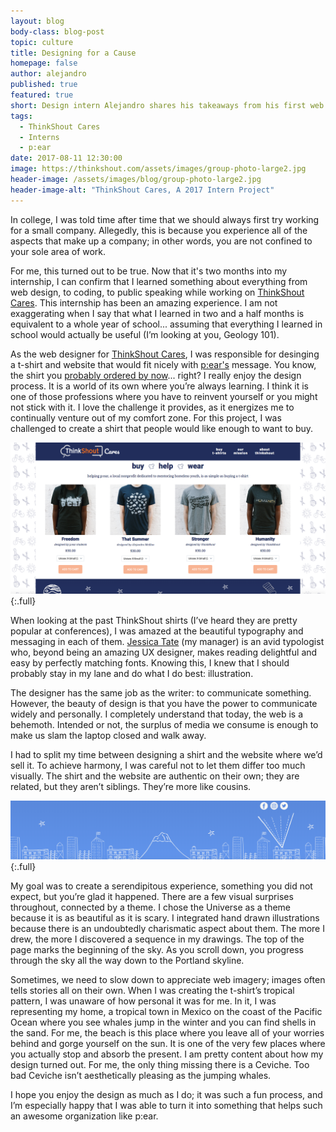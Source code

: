 ```yaml
---
layout: blog
body-class: blog-post
topic: culture
title: Designing for a Cause
homepage: false
author: alejandro
published: true
featured: true
short: Design intern Alejandro shares his takeaways from his first web design project, and the inspiration behind his designs for ThinkShout Cares.
tags:
  - ThinkShout Cares
  - Interns
  - p:ear
date: 2017-08-11 12:30:00
image: https://thinkshout.com/assets/images/group-photo-large2.jpg
header-image: /assets/images/blog/group-photo-large2.jpg
header-image-alt: "ThinkShout Cares, A 2017 Intern Project"
---
```


In college, I was told time after time that we should always first try working for a small company. Allegedly, this is because you experience all of the aspects that make up a company; in other words, you are not confined to your sole area of work. 

For me, this turned out to be true. Now that it's two months into my internship, I can confirm that I learned something about everything from web design, to coding, to public speaking while working on [ThinkShout Cares](http://give.thinkshout.com/). This internship has been an amazing experience. I am not exaggerating when I say that what I learned in two and a half months is equivalent to a whole year of school... assuming that everything I learned in school would actually be useful (I’m looking at you, Geology 101). 

As the web designer for [ThinkShout Cares](https://thinkshout.com/blog/2017/08/thinkshout-cares-and-so-can-you/), I was responsible for desinging a t-shirt and website that would fit nicely with [p:ear's](http://pearmentor.org/) message. You know, the shirt you [probably ordered by now](http://give.thinkshout.com/#shop)... right?  I really enjoy the design process. It is a world of its own where you’re always learning. I think it is one of those professions where you have to reinvent yourself or you might not stick with it. I love the challenge it provides, as it energizes me to continually venture out of my comfort zone. For this project, I was challenged to create a shirt that people would like enough to want to buy. 

![ts_cares_1.png](/assets/images/blog/ts_cares_1.png){:.full}

When looking at the past ThinkShout shirts (I’ve heard they are pretty popular at conferences), I was amazed at the beautiful typography and messaging in each of them. [Jessica Tate](https://thinkshout.com/team/jessica/) (my manager) is an avid typologist who, beyond being an amazing UX designer, makes reading delightful and easy by perfectly matching fonts. Knowing this, I knew that I should probably stay in my lane and do what I do best: illustration. 

The designer has the same job as the writer: to communicate something. However, the beauty of design is that you have the power to communicate widely and personally. I completely understand that today, the web is a behemoth. Intended or not, the surplus of media we consume is enough to make us slam the laptop closed and walk away. 

I had to split my time between designing a shirt and the website where we’d sell it. To achieve harmony, I was careful not to let them differ too much visually. The shirt and the website are authentic on their own; they are related, but they aren’t siblings. They’re more like cousins. 

![ts_cares_2.png](/assets/images/blog/ts_cares_2.png){:.full}

My goal was to create a serendipitous experience, something you did not expect, but you’re glad it happened. There are a few visual surprises throughout, connected by a theme. I chose the Universe as a theme because it is as beautiful as it is scary. I integrated hand drawn illustrations because there is an undoubtedly charismatic aspect about them. The more I drew, the more I discovered a sequence in my drawings. The top of the page marks the beginning of the sky. As you scroll down, you progress through the sky all the way down to the Portland skyline. 

Sometimes, we need to slow down to appreciate web imagery; images often tells stories all on their own. When I was creating the t-shirt’s tropical pattern, I was unaware of how personal it was for me. In it, I was representing my home, a tropical town in Mexico on the coast of the Pacific Ocean where you see whales jump in the winter and you can find shells in the sand. For me, the beach is this place where you leave all of your worries behind and gorge yourself on the sun. It is one of the very few places where you actually stop and absorb the present. I am pretty content about how my design turned out. For me, the only thing missing there is a Ceviche. Too bad Ceviche isn’t aesthetically pleasing as the jumping whales.

I hope you enjoy the design as much as I do; it was such a fun process, and I’m especially happy that I was able to turn it into something that helps such an awesome organization like p:ear.


